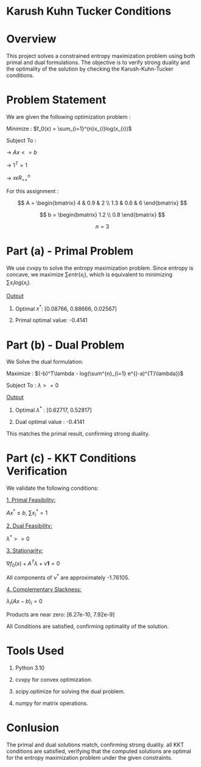 # Karush Kuhn Tucker Conditions

# Overview

This project solves a constrained entropy maximization problem using both primal and dual formulations. The objective is to verify strong duality and the optimality of the solution by checking the Karush-Kuhn-Tucker conditions.

# Problem Statement

We are given the following optimization problem :

Minimize : $f_0(x) = \sum_{i=1}^{n}x_{i}log(x_{i})$

Subject To :

-> $Ax <= b$

-> $1^T = 1$

-> $x \epsilon R^{n}_{++}$

For this assignment :

$$
A = \begin{bmatrix}
4 & 0.9 & 2 \\
1.3 & 0.6 & 6
\end{bmatrix}
$$

$$
b = \begin{bmatrix}
1.2 \\
0.8
\end{bmatrix}
$$

$$
n = 3
$$

# Part (a) - Primal Problem

We use cvxpy to solve the entropy maximization problem. Since entropy is concave, we maximize $\sum entr(x_i)$, which is equivalent to minimizing 
$\sum x_ilog(x_i)$.

<ins> Output </ins>

1. Optimal $x^*$: [0.08766, 0.88666, 0.02567]

2. Primal optimal value: -0.4141

# Part (b) - Dual Problem

We Solve the dual formulation:

Maximize : $(-b)^T\lambda - log(\sum^{n}_{i=1} e^{(-a)^{T}\lambda})$

Subject To : $\lambda >= 0$

<ins> Output </ins>

1. Optimal $\lambda^{*}$ : [0.62717, 0.52817]

2. Dual optimal value : -0.4141

This matches the primal result, confirming strong duality.

# Part (c) - KKT Conditions Verification

We validate the following conditions:

<ins> 1. Primal Feasibility:</ins>

$Ax^* \leq b,\ \sum x_i^* = 1$

<ins> 2. Dual Feasibility:</ins>

$\lambda^{*} >= 0$

<ins> 3. Stationarity:</ins>

$\nabla f_0(x) + A^T \lambda + \nu \mathbf{1} = 0$

All components of $\nu^*$ are approximately -1.76105.

<ins> 4. Complementary Slackness:</ins>

$\lambda_i (A x - b)_i = 0$

Products are near zero: [6.27e-10, 7.92e-9]

All Conditions are satisfied, confirming optimality of the solution.

# Tools Used

1. Python 3.10

2. cvxpy for convex optimization.

3. scipy.optimize for solving the dual problem.

4. numpy for matrix operations.

# Conlusion

The primal and dual solutions match, confirming strong duality. all KKT conditions are satisfied, verifying that the computed solutions are optimal for the entropy maximization problem under the given constraints.
